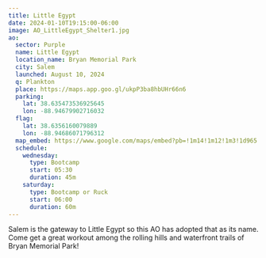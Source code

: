 ```yaml
---
title: Little Egypt
date: 2024-01-10T19:15:00-06:00
image: AO_LittleEgypt_Shelter1.jpg
ao:
  sector: Purple
  name: Little Egypt
  location_name: Bryan Memorial Park
  city: Salem
  launched: August 10, 2024
  q: Plankton
  place: https://maps.app.goo.gl/ukpP3ba8hbUHr66n6
  parking:
    lat: 38.635473536925645
    lon: -88.94679902716032
  flag:
    lat: 38.6356160079889
    lon: -88.94686071796312
  map_embed: https://www.google.com/maps/embed?pb=!1m14!1m12!1m3!1d965.815826764785!2d-88.94707797695135!3d38.635492393402934!2m3!1f0!2f0!3f0!3m2!1i1024!2i768!4f13.1!5e1!3m2!1sen!2sus!4v1717020078736!5m2!1sen!2sus
  schedule:
    wednesday:
      type: Bootcamp
      start: 05:30
      duration: 45m
    saturday:
      type: Bootcamp or Ruck
      start: 06:00
      duration: 60m
---
```

Salem is the gateway to Little Egypt so this AO has adopted that as its name.
Come get a great workout among the rolling hills and waterfront trails of Bryan Memorial Park!
